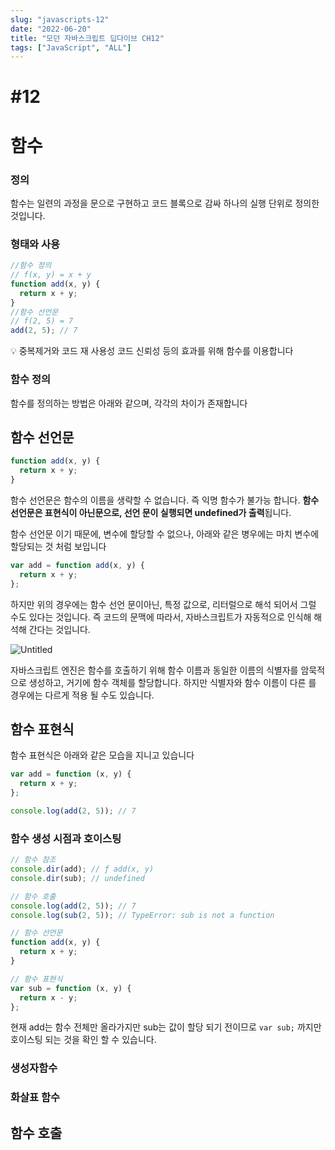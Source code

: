 ```yaml
---
slug: "javascripts-12"
date: "2022-06-20"
title: "모던 자바스크립트 딥다이브 CH12"
tags: ["JavaScript", "ALL"]
---
```


# #12

# 함수

### 정의

함수는 일련의 과정을 문으로 구현하고 코드 블록으로 감싸 하나의 실행 단위로 정의한 것입니다.

### 형태와 사용

```jsx
//함수 정의
// f(x, y) = x + y
function add(x, y) {
  return x + y;
}
//함수 선언문
// f(2, 5) = 7
add(2, 5); // 7
```

<aside>
💡  중복제거와 코드 재 사용성 코드 신뢰성 등의 효과를 위해 함수를 이용합니다

</aside>

### 함수 정의

함수를 정의하는 방법은 아래와 같으며, 각각의 차이가 존재합니다

## 함수 선언문

```jsx
function add(x, y) {
  return x + y;
}
```

함수 선언문은 함수의 이름을 생략할 수 없습니다. 즉 익명 함수가 불가능 합니다. **함수 선언문은 표현식이 아닌문으로, 선언 문이 실행되면 undefined가 출력**됩니다.

함수 선언문 이기 때문에, 변수에 할당할 수 없으나, 아래와 같은 병우에는 마치 변수에 할당되는 것 처럼 보입니다

```jsx
var add = function add(x, y) {
  return x + y;
};
```

하지만 위의 경우에는 함수 선언 문이아닌, 특정 값으로, 리터럴으로 해석 되어서 그럴 수도 있다는 것입니다. 즉 코드의 문맥에 따라서, 자바스크립트가 자동적으로 인식해 해석해 간다는 것입니다.

![Untitled](#12%205324e061a4284cf28f525e290de2e5e6/Untitled.png)

자바스크립트 엔진은 함수를 호출하기 위해 함수 이름과 동일한 이름의 식별자를 암묵적으로 생성하고, 거기에 함수 객체를 할당합니다. 하지만 식별자와 함수 이름이 다른 를 경우에는 다르게 적용 될 수도 있습니다.

## 함수 표현식

함수 표현식은 아래와 같은 모습을 지니고 있습니다

```jsx
var add = function (x, y) {
  return x + y;
};

console.log(add(2, 5)); // 7
```

### 함수 생성 시점과 호이스팅

```jsx
// 함수 참조
console.dir(add); // ƒ add(x, y)
console.dir(sub); // undefined

// 함수 호출
console.log(add(2, 5)); // 7
console.log(sub(2, 5)); // TypeError: sub is not a function

// 함수 선언문
function add(x, y) {
  return x + y;
}

// 함수 표현식
var sub = function (x, y) {
  return x - y;
};
```

현재 add는 함수 전체만 올라가지만 sub는 값이 할당 되기 전이므로 `var sub;` 까지만 호이스팅 되는 것을 확인 할 수 있습니다.

### 생성자함수

### 화살표 함수

## 함수 호출

